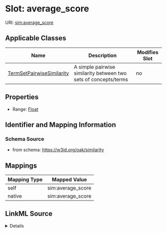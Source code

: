 

# Slot: average_score



URI: [sim:average_score](https://w3id.org/linkml/similarity/average_score)



<!-- no inheritance hierarchy -->





## Applicable Classes

| Name | Description | Modifies Slot |
| --- | --- | --- |
| [TermSetPairwiseSimilarity](TermSetPairwiseSimilarity.md) | A simple pairwise similarity between two sets of concepts/terms |  no  |







## Properties

* Range: [Float](Float.md)





## Identifier and Mapping Information







### Schema Source


* from schema: https://w3id.org/oak/similarity




## Mappings

| Mapping Type | Mapped Value |
| ---  | ---  |
| self | sim:average_score |
| native | sim:average_score |




## LinkML Source

<details>
```yaml
name: average_score
from_schema: https://w3id.org/oak/similarity
rank: 1000
alias: average_score
domain_of:
- TermSetPairwiseSimilarity
range: float
required: false

```
</details>